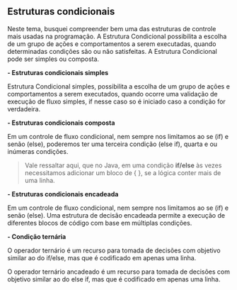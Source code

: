 ## Estruturas condicionais

Neste tema, busquei compreender bem uma das estruturas de controle mais usadas na programação.
A Estrutura Condicional possibilita a escolha de um grupo de ações e comportamentos a serem executadas, quando determinadas condições são ou não satisfeitas. A Estrutura Condicional pode ser simples ou composta.

**- Estruturas condicionais simples**

Estrutura Condicional simples, possibilita a escolha de um grupo de ações e comportamentos a serem executados, quando ocorre uma validação de execução de fluxo simples, if nesse caso so é iniciado caso a condição for verdadeira.

**- Estruturas condicionais composta**

Em um controle de fluxo condicional, nem sempre nos limitamos ao se (if) e senão (else), poderemos ter uma terceira condição (else if), quarta e ou inúmeras condições.

> Vale ressaltar aqui, que no Java, em uma condição **if/else** às vezes necessitamos adicionar um bloco de { }, se a lógica conter mais de uma linha.

**- Estruturas condicionais encadeada**

Em um controle de fluxo condicional, nem sempre nos limitamos ao se (if) e senão (else). Uma estrutura de decisão encadeada permite a execução de diferentes blocos de código com base em múltiplas condições.

**- Condição ternária**

O operador ternário é um recurso para tomada de decisões com objetivo similar ao do if/else, mas que é codificado em apenas uma linha.

O operador ternário ancadeado é um recurso para tomada de decisões com
objetivo similar ao do else if, mas que é codificado em apenas uma linha.
